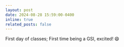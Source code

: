 ```yaml
---
layout: post
date: 2024-08-28 15:59:00-0400
inline: true
related_posts: false
---
```


First day of classes; First time being a GSI, excited! 😄
